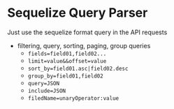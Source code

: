 # Sequelize Query Parser

Just use the sequelize format query in the API requests

- filtering, query, sorting, paging, group queries
    - `fields=field01,field02...`
    - `limit=value&&offset=value`
    - `sort_by=field01.asc|field02.desc`
    - `group_by=field01,field02`
    - `query=JSON`
    - `include=JSON`
    - `filedName=unaryOperator:value`

